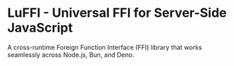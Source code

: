 # LuFFI - Universal FFI for Server-Side JavaScript

A cross-runtime Foreign Function Interface (FFI) library that works seamlessly across Node.js, Bun, and Deno.
